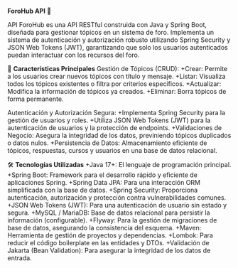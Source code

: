**ForoHub API** 💬

API ForoHub es una API RESTful construida con Java y Spring Boot, diseñada para gestionar tópicos en un sistema de foro. Implementa un sistema de autenticación y autorización robusto utilizando Spring Security y JSON Web Tokens (JWT), garantizando que solo los usuarios autenticados puedan interactuar con los recursos del foro.


🌟 **Características Principales**
Gestión de Tópicos (CRUD):
+Crear: Permite a los usuarios crear nuevos tópicos con título y mensaje.
+Listar: Visualiza todos los tópicos existentes o filtra por criterios específicos.
+Actualizar: Modifica la información de tópicos ya creados.
+Eliminar: Borra tópicos de forma permanente.

Autenticación y Autorización Segura:
+Implementa Spring Security para la gestión de usuarios y roles.
+Utiliza JSON Web Tokens (JWT) para la autenticación de usuarios y la protección de endpoints.
+Validaciones de Negocio: Asegura la integridad de los datos, previniendo tópicos duplicados o datos nulos.
+Persistencia de Datos: Almacenamiento eficiente de tópicos, respuestas, cursos y usuarios en una base de datos relacional.

🛠️ **Tecnologías Utilizadas**
+Java 17+: El lenguaje de programación principal.
+Spring Boot: Framework para el desarrollo rápido y eficiente de aplicaciones Spring.
+Spring Data JPA: Para una interacción ORM simplificada con la base de datos.
+Spring Security: Proporciona autenticación, autorización y protección contra vulnerabilidades comunes.
+JSON Web Tokens (JWT): Para una autenticación de usuario sin estado y segura.
+MySQL / MariaDB: Base de datos relacional para persistir la información (configurable).
+Flyway: Para la gestión de migraciones de base de datos, asegurando la consistencia del esquema.
+Maven: Herramienta de gestión de proyectos y dependencias.
+Lombok: Para reducir el código boilerplate en las entidades y DTOs.
+Validación de Jakarta (Bean Validation): Para asegurar la integridad de los datos de entrada.


